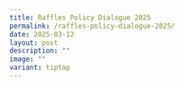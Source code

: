 ```yaml
---
title: Raffles Policy Dialogue 2025
permalink: /raffles-policy-dialogue-2025/
date: 2025-03-12
layout: post
description: ""
image: ""
variant: tiptap
---
```

